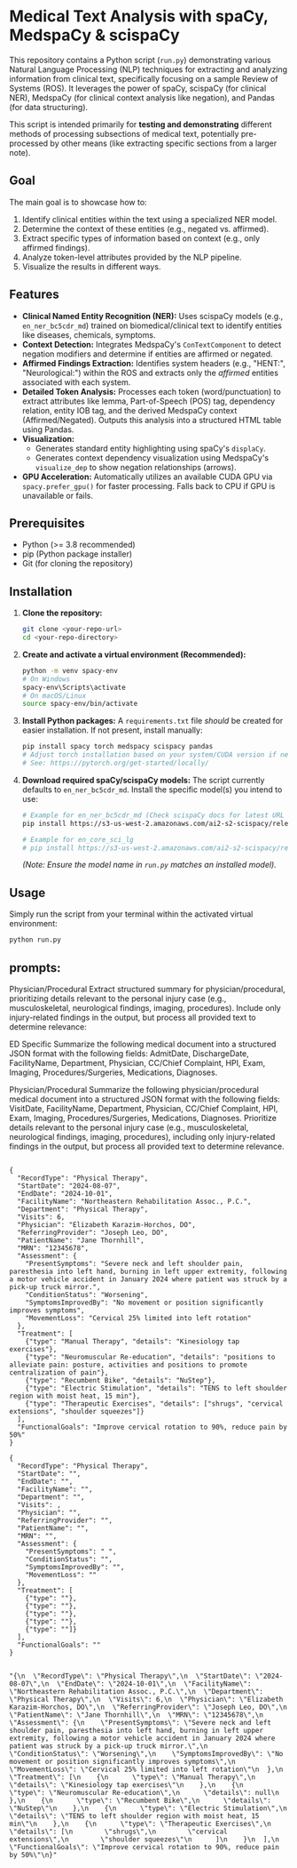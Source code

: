 # Medical Text Analysis with spaCy, MedspaCy & scispaCy

This repository contains a Python script (`run.py`) demonstrating various Natural Language Processing (NLP) techniques for extracting and analyzing information from clinical text, specifically focusing on a sample Review of Systems (ROS). It leverages the power of spaCy, scispaCy (for clinical NER), MedspaCy (for clinical context analysis like negation), and Pandas (for data structuring).

This script is intended primarily for **testing and demonstrating** different methods of processing subsections of medical text, potentially pre-processed by other means (like extracting specific sections from a larger note).

## Goal

The main goal is to showcase how to:
1. Identify clinical entities within the text using a specialized NER model.
2. Determine the context of these entities (e.g., negated vs. affirmed).
3. Extract specific types of information based on context (e.g., only affirmed findings).
4. Analyze token-level attributes provided by the NLP pipeline.
5. Visualize the results in different ways.

## Features

*   **Clinical Named Entity Recognition (NER):** Uses scispaCy models (e.g., `en_ner_bc5cdr_md`) trained on biomedical/clinical text to identify entities like diseases, chemicals, symptoms.
*   **Context Detection:** Integrates MedspaCy's `ConTextComponent` to detect negation modifiers and determine if entities are affirmed or negated.
*   **Affirmed Findings Extraction:** Identifies system headers (e.g., "HENT:", "Neurological:") within the ROS and extracts only the *affirmed* entities associated with each system.
*   **Detailed Token Analysis:** Processes each token (word/punctuation) to extract attributes like lemma, Part-of-Speech (POS) tag, dependency relation, entity IOB tag, and the derived MedspaCy context (Affirmed/Negated). Outputs this analysis into a structured HTML table using Pandas.
*   **Visualization:**
    *   Generates standard entity highlighting using spaCy's `displaCy`.
    *   Generates context dependency visualization using MedspaCy's `visualize_dep` to show negation relationships (arrows).
*   **GPU Acceleration:** Automatically utilizes an available CUDA GPU via `spacy.prefer_gpu()` for faster processing. Falls back to CPU if GPU is unavailable or fails.

## Prerequisites

*   Python (>= 3.8 recommended)
*   pip (Python package installer)
*   Git (for cloning the repository)

## Installation

1.  **Clone the repository:**
    ```bash
    git clone <your-repo-url>
    cd <your-repo-directory>
    ```

2.  **Create and activate a virtual environment (Recommended):**
    ```bash
    python -m venv spacy-env
    # On Windows
    spacy-env\Scripts\activate
    # On macOS/Linux
    source spacy-env/bin/activate
    ```

3.  **Install Python packages:**
    A `requirements.txt` file *should* be created for easier installation. If not present, install manually:
    ```bash
    pip install spacy torch medspacy scispacy pandas
    # Adjust torch installation based on your system/CUDA version if needed
    # See: https://pytorch.org/get-started/locally/
    ```

4.  **Download required spaCy/scispaCy models:** The script currently defaults to `en_ner_bc5cdr_md`. Install the specific model(s) you intend to use:
    ```bash
    # Example for en_ner_bc5cdr_md (Check scispaCy docs for latest URL if needed)
    pip install https://s3-us-west-2.amazonaws.com/ai2-s2-scispacy/releases/v0.5.3/en_ner_bc5cdr_md-0.5.3.tar.gz

    # Example for en_core_sci_lg
    # pip install https://s3-us-west-2.amazonaws.com/ai2-s2-scispacy/releases/v0.5.3/en_core_sci_lg-0.5.3.tar.gz
    ```
    *(Note: Ensure the model name in `run.py` matches an installed model).*

## Usage

Simply run the script from your terminal within the activated virtual environment:

```bash
python run.py

```
## prompts:
Physician/Procedural
Extract structured summary for physician/procedural, prioritizing details relevant to the personal injury case (e.g., musculoskeletal, neurological findings, imaging, procedures). Include only injury-related findings in the output, but process all provided text to determine relevance:

ED Specific
Summarize the following medical document into a structured JSON format with the following fields: AdmitDate, DischargeDate, FacilityName, Department, Physician, CC/Chief Complaint, HPI, Exam, Imaging, Procedures/Surgeries, Medications, Diagnoses.

Physician/Procedural
Summarize the following physician/procedural medical document into a structured JSON format with the following fields: VisitDate, FacilityName, Department, Physician, CC/Chief Complaint, HPI, Exam, Imaging, Procedures/Surgeries, Medications, Diagnoses. Prioritize details relevant to the personal injury case (e.g., musculoskeletal, neurological findings, imaging, procedures), including only injury-related findings in the output, but process all provided text to determine relevance.


```

{
  "RecordType": "Physical Therapy",
  "StartDate": "2024-08-07",
  "EndDate": "2024-10-01",
  "FacilityName": "Northeastern Rehabilitation Assoc., P.C.",
  "Department": "Physical Therapy",
  "Visits": 6,
  "Physician": "Elizabeth Karazim-Horchos, DO",
  "ReferringProvider": "Joseph Leo, DO",
  "PatientName": "Jane Thornhill",
  "MRN": "12345678",
  "Assessment": {
    "PresentSymptoms": "Severe neck and left shoulder pain, paresthesia into left hand, burning in left upper extremity, following a motor vehicle accident in January 2024 where patient was struck by a pick-up truck mirror.",
    "ConditionStatus": "Worsening",
    "SymptomsImprovedBy": "No movement or position significantly improves symptoms",
    "MovementLoss": "Cervical 25% limited into left rotation"
  },
  "Treatment": [
    {"type": "Manual Therapy", "details": "Kinesiology tap exercises"},
    {"type": "Neuromuscular Re-education", "details": "positions to alleviate pain: posture, activities and positions to promote centralization of pain"},
    {"type": "Recumbent Bike", "details": "NuStep"},
    {"type": "Electric Stimulation", "details": "TENS to left shoulder region with moist heat, 15 min"},
    {"type": "Therapeutic Exercises", "details": ["shrugs", "cervical extensions", "shoulder squeezes"]}
  ],
  "FunctionalGoals": "Improve cervical rotation to 90%, reduce pain by 50%"
}

{
  "RecordType": "Physical Therapy",
  "StartDate": "",
  "EndDate": "",
  "FacilityName": "",
  "Department": "",
  "Visits": ,
  "Physician": "",
  "ReferringProvider": "",
  "PatientName": "",
  "MRN": "",
  "Assessment": {
    "PresentSymptoms": " ",
    "ConditionStatus": "",
    "SymptomsImprovedBy": "",
    "MovementLoss": ""
  },
  "Treatment": [
    {"type": ""},
    {"type": ""},
    {"type": ""},
    {"type": ""},
    {"type": ""]}
  ],
  "FunctionalGoals": ""
}


"{\n  \"RecordType\": \"Physical Therapy\",\n  \"StartDate\": \"2024-08-07\",\n  \"EndDate\": \"2024-10-01\",\n  \"FacilityName\": \"Northeastern Rehabilitation Assoc., P.C.\",\n  \"Department\": \"Physical Therapy\",\n  \"Visits\": 6,\n  \"Physician\": \"Elizabeth Karazim-Horchos, DO\",\n  \"ReferringProvider\": \"Joseph Leo, DO\",\n  \"PatientName\": \"Jane Thornhill\",\n  \"MRN\": \"12345678\",\n  \"Assessment\": {\n    \"PresentSymptoms\": \"Severe neck and left shoulder pain, paresthesia into left hand, burning in left upper extremity, following a motor vehicle accident in January 2024 where patient was struck by a pick-up truck mirror.\",\n    \"ConditionStatus\": \"Worsening\",\n    \"SymptomsImprovedBy\": \"No movement or position significantly improves symptoms\",\n    \"MovementLoss\": \"Cervical 25% limited into left rotation\"\n  },\n  \"Treatment\": [\n    {\n      \"type\": \"Manual Therapy\",\n      \"details\": \"Kinesiology tap exercises\"\n    },\n    {\n      \"type\": \"Neuromuscular Re-education\",\n      \"details\": null\n    },\n    {\n      \"type\": \"Recumbent Bike\",\n      \"details\": \"NuStep\"\n    },\n    {\n      \"type\": \"Electric Stimulation\",\n      \"details\": \"TENS to left shoulder region with moist heat, 15 min\"\n    },\n    {\n      \"type\": \"Therapeutic Exercises\",\n      \"details\": [\n        \"shrugs\",\n        \"cervical extensions\",\n        \"shoulder squeezes\"\n      ]\n    }\n  ],\n  \"FunctionalGoals\": \"Improve cervical rotation to 90%, reduce pain by 50%\"\n}"